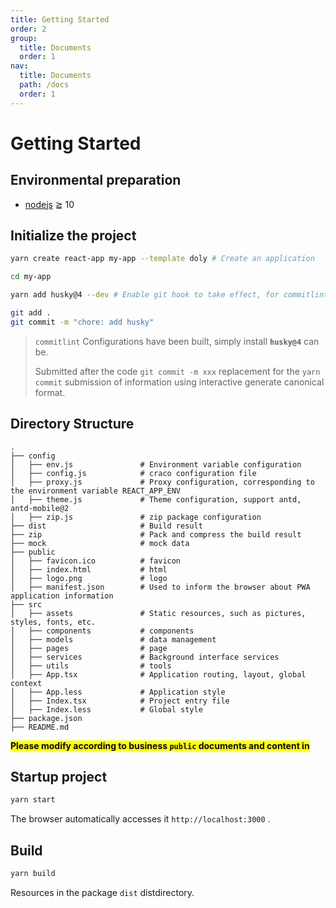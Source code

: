 ```yaml
---
title: Getting Started
order: 2
group:
  title: Documents
  order: 1
nav:
  title: Documents
  path: /docs
  order: 1
---
```


# Getting Started

## Environmental preparation

- [nodejs](http://nodejs.org/) ≧ 10

## Initialize the project

```bash
yarn create react-app my-app --template doly # Create an application

cd my-app

yarn add husky@4 --dev # Enable git hook to take effect, for commitlint

git add .
git commit -m "chore: add husky"
```

> `commitlint` Configurations have been built, simply install **`husky@4`** can be.
>
> Submitted after the code `git commit -m xxx` replacement for the `yarn commit` submission of information using interactive generate canonical format.

## Directory Structure

```
.
├── config
│   ├── env.js               # Environment variable configuration
│   ├── config.js            # craco configuration file
│   ├── proxy.js             # Proxy configuration, corresponding to the environment variable REACT_APP_ENV
│   ├── theme.js             # Theme configuration, support antd, antd-mobile@2
│   ├── zip.js               # zip package configuration
├── dist                     # Build result
├── zip                      # Pack and compress the build result
├── mock                     # mock data
├── public
│   ├── favicon.ico          # favicon
│   ├── index.html           # html
│   ├── logo.png             # logo
│   ├── manifest.json        # Used to inform the browser about PWA application information
├── src
│   ├── assets               # Static resources, such as pictures, styles, fonts, etc.
│   ├── components           # components
│   ├── models               # data management
│   ├── pages                # page
│   ├── services             # Background interface services
│   ├── utils                # tools
│   ├── App.tsx              # Application routing, layout, global context
│   ├── App.less             # Application style
│   ├── Index.tsx            # Project entry file
│   ├── Index.less           # Global style
├── package.json
├── README.md
```

**<mark>Please modify according to business `public` documents and content in</mark>**

## Startup project

```bash
yarn start
```

The browser automatically accesses it `http://localhost:3000` .

## Build

```bash
yarn build
```

Resources in the package `dist` distdirectory.
